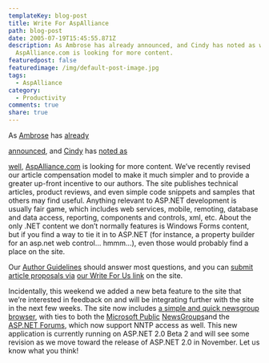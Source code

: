 ```yaml
---
templateKey: blog-post
title: Write For AspAlliance
path: blog-post
date: 2005-07-19T15:45:55.871Z
description: As Ambrose has already announced, and Cindy has noted as well,
  AspAlliance.com is looking for more content.
featuredpost: false
featuredimage: /img/default-post-image.jpg
tags:
  - AspAlliance
category:
  - Productivity
comments: true
share: true
---
```


As [Ambrose](http://dotnettemplar.net/) has [already](http://dotnettemplar.net/PermaLink,guid,4a773953-3a83-4d60-9886-b3e276f1d65c.aspx)

[announced](http://dotnettemplar.net/PermaLink,guid,4a773953-3a83-4d60-9886-b3e276f1d65c.aspx), and [Cindy](http://brucato.us/BLOGS/cindy) has [noted as](http://brucato.us/BLOGS/cindy/archive/2005/07/14/616.aspx)

[well](http://brucato.us/BLOGS/cindy/archive/2005/07/14/616.aspx), [AspAlliance.com](http://aspalliance.com/) is looking for more content. We’ve recently revised our article compensation model to make it much simpler and to provide a greater up-front incentive to our authors. The site publishes technical articles, product reviews, and even simple code snippets and samples that others may find useful. Anything relevant to ASP.NET development is usually fair game, which includes web services, mobile, remoting, database and data access, reporting, components and controls, xml, etc. About the only .NET content we don’t normally features is Windows Forms content, but if you find a way to tie it in to ASP.NET (for instance, a property builder for an asp.net web control… hmmm…), even those would probably find a place on the site.

Our [Author Guidelines](http://aspalliance.com/guidelines.aspx) should answer most questions, and you can [submit article proposals via](http://aspalliance.com/submitArticle.aspx) [our Write For Us link](http://aspalliance.com/submitArticle.aspx) on the site.

Incidentally, this weekend we added a new beta feature to the site that we’re interested in feedback on and will be integrating further with the site in the next few weeks. The site now includes [a simple and quick newsgroup](http://beta.aspalliance.com/groups) [browser](http://beta.aspalliance.com/groups), with ties to both the [Microsoft Public](http://beta.aspalliance.com/groups/Default.aspx?s=1) [NewsGroups](http://beta.aspalliance.com/groups/Default.aspx?s=1)and the [ASP.NET Forums](http://beta.aspalliance.com/groups/Default.aspx?s=2), which now support NNTP access as well. This new application is currently running on ASP.NET 2.0 Beta 2 and will see some revision as we move toward the release of ASP.NET 2.0 in November. Let us know what you think!
